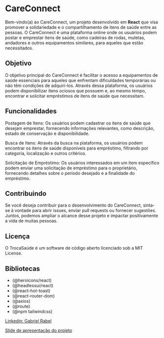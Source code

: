 # CareConnect
Bem-vindo(a) ao CareConnect, um projeto desenvolvido em **React** que visa promover a solidariedade e o compartilhamento de itens de saúde entre as pessoas. O CareConnect é uma plataforma online onde os usuários podem postar e emprestar itens de saúde, como cadeiras de rodas, muletas, andadores e outros equipamentos similares, para aqueles que estão necessitados.

## Objetivo
O objetivo principal do CareConnect é facilitar o acesso a equipamentos de saúde essenciais para aqueles que enfrentam dificuldades temporárias ou não têm condições de adquiri-los. Através dessa plataforma, os usuários podem disponibilizar itens ociosos que possuem e, ao mesmo tempo, encontrar e solicitar empréstimos de itens de saúde que necessitam.

## Funcionalidades
Postagem de Itens: Os usuários podem cadastrar os itens de saúde que desejam emprestar, fornecendo informações relevantes, como descrição, estado de conservação e disponibilidade.

Busca de Itens: Através da busca na plataforma, os usuários podem encontrar os itens de saúde disponíveis para empréstimo, filtrando por categoria, localização e outros critérios.

Solicitação de Empréstimo: Os usuários interessados em um item específico podem enviar uma solicitação de empréstimo para o proprietário, fornecendo detalhes sobre o período desejado e a finalidade do empréstimo.

## Contribuindo
Se você deseja contribuir para o desenvolvimento do CareConnect, sinta-se à vontade para abrir issues, enviar pull requests ou fornecer sugestões. Juntos, podemos ampliar o alcance desse projeto e impactar positivamente a vida de muitas pessoas.

## Licença
O TrocaSaúde é um software de código aberto licenciado sob a MIT License.

## Bibliotecas

- (@heroicons/react)
- (@headlessui/react)
- (@react-hot-toast)
- (@react-router-dom)
- (@axios)
- (@route)
- (@npm tailwindcss)

[Linkedin: Gabriel Rabel](https://www.linkedin.com/in/gabrielrabel/)

[Slide de apresentação do projeto](https://gamma.app/public/CareConnect-Um-Projeto-React-HTML-e-Javascript-gzua0iazvrfwr8s)
